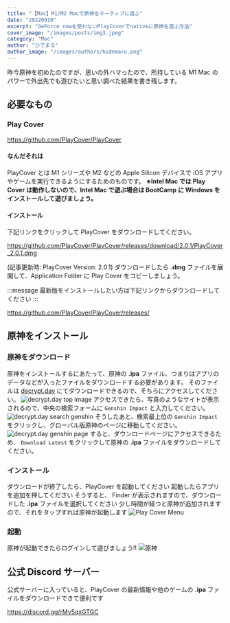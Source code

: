 ```yaml
---
title: "【Mac】M1/M2 Macで原神をネーティブに遊ぶ"
date: "20220910"
excerpt: "GeForce nowを使わないPlayCoverでnativeに原神を遊ぶ方法"
cover_image: "/images/posts/img3.jpeg"
category: "Mac"
author: "ひでまる"
author_image: "/images/authors/hidemaru.png"
---
```


昨今原神を初めたのですが、思いの外ハマったので、所持している M1 Mac のパワーで外出先でも遊びたいと思い調べた結果を書き残します。

## 必要なもの

### Play Cover

https://github.com/PlayCover/PlayCover

#### なんだそれは

PlayCover とは M1 シリーズや M2 などの Apple Silicon デバイスで iOS アプリやゲームを実行できるようにするためのものです。
**※Intel Mac では Play Cover は動作しないので、Intel Mac で遊ぶ場合は BootCamp に Windows をインストールして遊びましょう。**

#### インストール

下記リンクをクリックして PlayCover をダウンロードしてください。

https://github.com/PlayCover/PlayCover/releases/download/2.0.1/PlayCover_2.0.1.dmg

(記事更新時: PlayCover Version: 2.0.1)
ダウンロードしたら **.dmg** ファイルを展開して、Application Folder に Play Cover をコピーしましょう。

:::message
最新版をインストールしたい方は下記リンクからダウンロードしてください
:::

https://github.com/PlayCover/PlayCover/releases/

## 原神をインストール

### 原神をダウンロード

原神をインストールするにあたって、原神の **.ipa** ファイル、つまりはアプリのデータなどが入ったファイルをダウンロードする必要があります。
そのファイルは [decrypt.day](https://decrypt.day/) にてダウンロードできるので、そちらにアクセスしてください。
![decrypt.day top image](/images/posts/include/img9.jpeg)
アクセスできたら、写真のようなサイトが表示されるので、中央の検索フォームに `Genshin Impact` と入力してください。
![decrypt.day search genshin](/images/posts/include/img10.jpeg)
そうしたあと、検索最上位の `Genshin Impact` をクリックし、グローバル版原神のページに移動してください。
![decrypt.day genshin page](/images/posts/include/img11.jpeg)
すると、ダウンロードページにアクセスできるため、 `Download Latest` をクリックして原神の **.ipa** ファイルをダウンロードしてください。

### インストール

ダウンロードが終了したら、PlayCover を起動してください
起動したらアプリを追加を押してください
そうすると、 Finder が表示されますので、ダウンロードした **.ipa** ファイルを選択してください
少し時間が経つと原神が追加されますので、それをタップすれば原神が起動します
![Play Cover Menu](/images/posts/include/img2.jpeg)

### 起動

原神が起動できたらログインして遊びましょう!!
![原神](/images/posts/include/img4.jpeg)

## 公式 Discord サーバー

公式サーバーに入っていると、PlayCover の最新情報や他のゲームの **.ipa** ファイルをダウンロードできて便利です

https://discord.gg/rMv5qxGTGC

